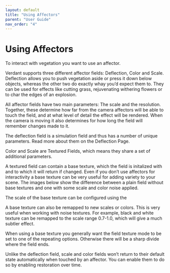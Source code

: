 ```yaml
---
layout: default
title: "Using Affectors"
parent: "User Guide"
nav_order: "4"
---
```


# Using Affectors

To interact with vegetation you want to use an affector.

Verdant supports three different affector fields: Deflection, Color and Scale. Deflection allows you to push vegetation aside or press it down below objects, whereas the other two do exactly whay you’d expect them to. They can be used for effects like cutting grass, rejuvenating withering flowers or to char the edges of an explosion.

All affector fields have two main parameters: The scale and the resolution. Together, these determine how far from the camera affectors will be able to touch the field, and at what level of detail the effect will be rendered. When the camera is moving it also determines for how long the field will remember changes made to it.

The deflection field is a simulation field and thus has a number of unique parameters. Read more about them on the Deflection Page.

Color and Scale are Textured Fields, which means they share a set of additional parameters.

A textured field can contain a base texture, which the field is initalized with and to which it will return if changed. Even if you don’t use affectors for interactivity a base texture can be very useful for adding variety to your scene. The images below show the difference between a plain field without base textures and one with some scale and color noise applied.

The scale of the base texture can be configured using the 

A base texture can also be remapped to new scales or colors. This is very useful when working with noise textures. For example, black and white texture can be remapped to the scale range 0.7-1.0, which will give a much subtler effect. 

When using a base texture you generally want the field texture mode to be set to one of the repeating options. Otherwise there will be a sharp divide where the field ends.

Unlike the deflection field, scale and color fields won’t return to their default state automatically when touched by an affector. You can enable them to do so by enabling restoration over time. 